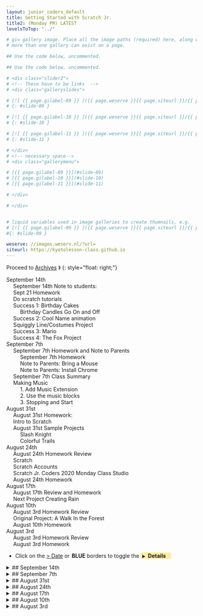 ```yaml
---
layout: junior_coders_default
title: Getting Started with Scratch Jr.
title2: (Monday PM) LATEST
levelsToTop: "../"

# gi= gallery image. Place all the image paths (required) here, along with an (optional) label (goes above the image)then paste the raw markdown in teh appropriate place.
# more than one gallery can exist on a page.

## Use the code below, uncommented.

## Use the code below, uncommented.

# <div class="slider2">
# <!-- These have to be links  -->
# <div class="galleryslides">

# [![ {{ page.gilabel-09 }} ]({{ page.weserve }}{{ page.siteurl }}/{{ page.dir }}{{ page.giurl-09 }}&w=477 )](./{{ page.giurl-09 }}){: target="_blank"}
# {: #slide-09 }

# [![ {{ page.gilabel-10 }} ]({{ page.weserve }}{{ page.siteurl }}/{{ page.dir }}{{ page.giurl-10 }}&w=477 )](./{{ page.giurl-10 }}){: target="_blank"}
# {: #slide-10 }

# [![ {{ page.gilabel-11 }} ]({{ page.weserve }}{{ page.siteurl }}/{{ page.dir }}{{ page.giurl-11 }}&w=477 )](./{{ page.giurl-11 }}){: target="_blank"}
# {: #slide-11 }

# </div>
# <!-- necessary space-->
# <div class="gallerymenu">

# [{{ page.gilabel-09 }}](#slide-09) 
# [{{ page.gilabel-10 }}](#slide-10)  
# [{{ page.gilabel-11 }}](#slide-11) 

# </div>

# </div>


# liquid variables used in image galleries to create thumnails, e.g.
# [![ {{ page.gilabel-09 }} ]({{ page.weserve }}{{ page.siteurl }}/{{ page.dir }}{{ page.giurl-09 }}&w=477 )](./{{ page.giurl-09 }}){: target="_blank"}
#{: #slide-09 }

weserve: //images.weserv.nl/?url=
siteurl: https://kyotolesson-class.github.io
---
```



 
Proceed to [Archives](./a_mon0500pm-Archives.html) 》 
{: style="float: right;"}
<br clear="both">

<div id="toc">

* [September 14th](#september-14th)
  * [September 14th Note to students:](#september-14th-note-to-students)
  * [Sept 21 Homework](#sept-21-homework)
  * [Do scratch tutorials](#do-scratch-tutorials)
  * [Success 1: Birthday Cakes](#success-1-birthday-cakes)
    * [Birthday Candles Go On and Off](#birthday-candles-go-on-and-off)
  * [Success 2: Cool Name animation](#success-2-cool-name-animation)
  * [Squiggly Line/Costumes Project](#squiggly-linecostumes-project)
  * [Success 3: Mario](#success-3-mario)
  * [Success 4: The Fox Project](#success-4-the-fox-project)
* [September 7th](#september-7th)
  * [September 7th Homework and Note to Parents](#september-7th-homework-and-note-to-parents)
    * [September 7th Homework](#september-7th-homework)
    * [Note to Parents: Bring a Mouse](#note-to-parents-bring-a-mouse)
    * [Note to Parents: Install Chrome](#note-to-parents-install-chrome)
  * [September 7th Class Summary](#september-7th-class-summary)
  * [Making Music](#making-music)
    * [1. Add Music Extension](#1-add-music-extension)
    * [2. Use the music blocks](#2-use-the-music-blocks)
    * [3. Stopping  and Start](#3-stopping-and-start)
* [August 31st](#august-31st)
  * [August 31st Homework:](#august-31st-homework)
  * [Intro to Scratch](#intro-to-scratch)
  * [August 31st Sample Projects](#august-31st-sample-projects)
    * [Slash Knight](#slash-knight)
    * [Colorful Trails](#colorful-trails)
* [August 24th](#august-24th)
  * [August 24th Homework Review](#august-24th-homework-review)
  * [Scratch](#scratch)
  * [Scratch Accounts](#scratch-accounts)
  * [Scratch Jr. Coders 2020 Monday Class Studio](#scratch-jr-coders-2020-monday-class-studio)
  * [August 24th Homework](#august-24th-homework)
* [August 17th](#august-17th)
  * [August 17th Review and Homework](#august-17th-review-and-homework)
  * [Next Project Creating Rain](#next-project-creating-rain)
* [August 10th](#august-10th)
  * [August 3rd Homework Review](#august-3rd-homework-review)
  * [Original Project: A Walk In the Forest](#original-project-a-walk-in-the-forest)
  * [August 10th Homework](#august-10th-homework)
* [August 3rd](#august-3rd)
  * [August 3rd Homework Review](#august-3rd-homework-review-1)
  * [August 3rd Homework](#august-3rd-homework)

</div>

* Click on the [> Date]() or <span style="color: var(--borderblue);  border-left: 9px solid var(--borderblue)!important;border-radius: 4px 4px; font-weight: bold; padding-left: 2px;">BLUE</span> borders to toggle the <span style="background-color:#ffeca0; border-left: 10px solid var(--borderblue) !important;border-radius: 4px 4px;"><b>  &nbsp;<span style="font-size: 70%">▶︎</span>&nbsp;&nbsp;Details&nbsp;&nbsp;&nbsp;&nbsp;</b></span>

<details>
<summary>## September 14th
</summary>

## September 14th


### September 14th Note to students: 

Today's class was a bit challenging. Everyone was very eager to explore new Scratch projects, but I understand and it was natural if you had the feeling that some things are a little hard still. Hang in there!! 

I really encourage you to try the tutorials before getting too far into your own big projects. Of course it is exciting that there are lots of fancy projects and games to make, but you have to walk before you can run. 

For me, the important thing is that everyone made a lot of progress individually in this class! You can be proud of what you did! These notes are to highlight and help you see the progress you made. 

Again, please try the tutorials!!! It really will help!

### Sept 21 Homework

The homework is to:

* Review the class notes
* Finish the Animate My Name Tutorial  
* Keep working you whatever projects you started

### Do scratch tutorials

I started the class by asking kids look at and copy the [animate a name tutorial](https://scratch.mit.edu/projects/editor/?tutorial=all) tutorial. Here is a slow video walkthrough:

{% include youtubelazy.html  videoID="8mcwvngI98U" %}


Most kids were very eager to start their own projects, so I had them work on the tutorial and went around the room to hear their ideas for their individual projects (as int he homework) before they started working on them.

### Success 1: Birthday Cakes

One success was making a birthday song/cake project. The project had two goals:

1. Making birthday candles light and unlight
2. Clicking dots to make the music stop and start

#### Birthday Candles Go On and Off

Small Dot sprites on the radio act as buttons. When you click the buttons, they turn the music on and off. 

![radio](https://i.imgur.com/q5NWd54.jpg)

The Cake sprite has 2 costumes.

![cake](https://i.imgur.com/a8WWROh.jpg)


The pink dot code makes the music play, and sends a message to the cake.  [](# "I corrected the student's project so the candles go out *after* the music plays."). The broadcast message block is just like the send message block in Scratch Jr., but more powerful.

![radio code](https://i.imgur.com/thdqNMT.jpg)

When the cake gets the message, it changes costume. This make it seems the candles are going out.

![radio code](https://i.imgur.com/ctYUBO0.jpg)

The red dot makes the music stop.

![radio code](https://i.imgur.com/IB9SwJh.jpg)

This is an excellent first project. Though you may have wanted to do more...it is a very good start. 

### Success 2: Cool Name animation

Letter sprites make the student's name appear sequentially. The key to this project is also using message blocks. On start, the letter sprites hide, wait, then each letter appears, waits, and tells the next to appear. 

![radio code](https://i.imgur.com/oF20zHM.jpg)

Continuing down the line, the sprites appear in sequence, 

![radio code](https://i.imgur.com/Ic1XIle.jpg)

ending in a cool pair of sunglasses (my favorite touch!). 

![radio code](https://i.imgur.com/295we4t.jpg)
![radio code](https://i.imgur.com/Zi1LNCL.jpg)

### Squiggly Line/Costumes Project

This emulated a more [advanced project](https://scratch.mit.edu/projects/425323424/). Because of this, it was a bit tough, but they made a good start by using the "next costume" trick to change through a series of costumes. 


{% include giphy.html link="https://media.giphy.com/media/Q5dlB0kBckYD20Rgfl/" %} 

If you look at the original project this is exactly what it is, except repeated many times. The original project has 104 costumes!!

{% include giphy.html link="https://media.giphy.com/media/WsSDxggvsefJRAKLL3/" %}{: width="30%" height="400px"} 

<iframe src="https://scratch.mit.edu/projects/418429641/embed" allowtransparency="true" width="485" height="402" frameborder="0" scrolling="no" allowfullscreen></iframe>


These two are both great projects, and worth continuing!!

### Success 3: Mario 

The king of all video games is of course Mario. Another student asked about how to make a character jump like Mario does. There is a simple way:

<pre class="blocks"><div class="scratchblocks"><svg version="1.1" width="173" height="102"><defs><filter id="bevelFilter" x0="-50%" y0="-50%" width="200%" height="200%"><feGaussianBlur result="blur-1" in="SourceAlpha" stdDeviation="1 1"></feGaussianBlur><feFlood result="flood-2" in="undefined" flood-color="#fff" flood-opacity="0.15"></feFlood><feOffset result="offset-3" in="blur-1" dx="1" dy="1"></feOffset><feComposite result="comp-4" operator="arithmetic" in="SourceAlpha" in2="offset-3" k2="1" k3="-1"></feComposite><feComposite result="comp-5" operator="in" in="flood-2" in2="comp-4"></feComposite><feFlood result="flood-6" in="undefined" flood-color="#000" flood-opacity="0.7"></feFlood><feOffset result="offset-7" in="blur-1" dx="-1" dy="-1"></feOffset><feComposite result="comp-8" operator="arithmetic" in="SourceAlpha" in2="offset-7" k2="1" k3="-1"></feComposite><feComposite result="comp-9" operator="in" in="flood-6" in2="comp-8"></feComposite><feMerge result="merge-10"><feMergeNode in="SourceGraphic"></feMergeNode><feMergeNode in="comp-5"></feMergeNode><feMergeNode in="comp-9"></feMergeNode></feMerge></filter><filter id="inputBevelFilter" x0="-50%" y0="-50%" width="200%" height="200%"><feGaussianBlur result="blur-1" in="SourceAlpha" stdDeviation="1 1"></feGaussianBlur><feFlood result="flood-2" in="undefined" flood-color="#fff" flood-opacity="0.15"></feFlood><feOffset result="offset-3" in="blur-1" dx="-1" dy="-1"></feOffset><feComposite result="comp-4" operator="arithmetic" in="SourceAlpha" in2="offset-3" k2="1" k3="-1"></feComposite><feComposite result="comp-5" operator="in" in="flood-2" in2="comp-4"></feComposite><feFlood result="flood-6" in="undefined" flood-color="#000" flood-opacity="0.7"></feFlood><feOffset result="offset-7" in="blur-1" dx="1" dy="1"></feOffset><feComposite result="comp-8" operator="arithmetic" in="SourceAlpha" in2="offset-7" k2="1" k3="-1"></feComposite><feComposite result="comp-9" operator="in" in="flood-6" in2="comp-8"></feComposite><feMerge result="merge-10"><feMergeNode in="SourceGraphic"></feMergeNode><feMergeNode in="comp-5"></feMergeNode><feMergeNode in="comp-9"></feMergeNode></feMerge></filter><filter id="inputDarkFilter" x0="-50%" y0="-50%" width="200%" height="200%"><feFlood result="flood-1" in="undefined" flood-color="#000" flood-opacity="0.2"></feFlood><feComposite result="comp-2" operator="in" in="flood-1" in2="SourceAlpha"></feComposite><feMerge result="merge-3"><feMergeNode in="SourceGraphic"></feMergeNode><feMergeNode in="comp-2"></feMergeNode></feMerge></filter><path d="M1.504 21L0 19.493 4.567 0h1.948l-.5 2.418s1.002-.502 3.006 0c2.006.503 3.008 2.01 6.517 2.01 3.508 0 4.463-.545 4.463-.545l-.823 9.892s-2.137 1.005-5.144.696c-3.007-.307-3.007-2.007-6.014-2.51-3.008-.502-4.512.503-4.512.503L1.504 21z" fill="#3f8d15" id="greenFlag"></path><path d="M6.724 0C3.01 0 0 2.91 0 6.5c0 2.316 1.253 4.35 3.14 5.5H5.17v-1.256C3.364 10.126 2.07 8.46 2.07 6.5 2.07 4.015 4.152 2 6.723 2c1.14 0 2.184.396 2.993 1.053L8.31 4.13c-.45.344-.398.826.11 1.08L15 8.5 13.858.992c-.083-.547-.514-.714-.963-.37l-1.532 1.172A6.825 6.825 0 0 0 6.723 0z" fill="#fff" id="turnRight"></path><path d="M3.637 1.794A6.825 6.825 0 0 1 8.277 0C11.99 0 15 2.91 15 6.5c0 2.316-1.253 4.35-3.14 5.5H9.83v-1.256c1.808-.618 3.103-2.285 3.103-4.244 0-2.485-2.083-4.5-4.654-4.5-1.14 0-2.184.396-2.993 1.053L6.69 4.13c.45.344.398.826-.11 1.08L0 8.5 1.142.992c.083-.547.514-.714.963-.37l1.532 1.172z" fill="#fff" id="turnLeft"></path><path d="M0 0L4 4L0 8Z" fill="#111" id="addInput"></path><path d="M4 0L4 8L0 4Z" fill="#111" id="delInput"></path><g id="loopArrow"><path d="M8 0l2 -2l0 -3l3 0l-4 -5l-4 5l3 0l0 3l-8 0l0 2" fill="#000" opacity="0.3"></path><path d="M8 0l2 -2l0 -3l3 0l-4 -5l-4 5l3 0l0 3l-8 0l0 2" fill="#fff" opacity="0.9" transform="translate(-1 -1)"></path></g></defs><g><g transform="translate(0 0)"><g transform="translate(2 0)"><path d="M 0 12 L 0 12 A 80 80 0 0 1 80 10 L 166 10 L 169 13 L 169 30 L 166 33 L 27 33 L 24 36 L 16 36 L 13 33 L 3 33 L 0 30 Z" class="sb-events sb-bevel"></path><text x="0" y="10" class="sb-label " transform="translate(6 16)">when</text><g transform="translate(38 15)"><g width="58" height="14" class="sb-input sb-input-dropdown"><rect x="0" y="0" width="58" height="14" class="sb-events sb-darker"></rect></g><text x="0" y="10" class="sb-label sb-literal-dropdown" transform="translate(4 0)">up arrow</text><polygon points="7 0 3.5 4 0 0" fill="#000" opacity="0.6" transform="translate(48 5)"></polygon></g><text x="0" y="10" class="sb-label " transform="translate(100 16)">key</text><text x="0" y="10" class="sb-label " transform="translate(122 16)">pressed</text></g><g transform="translate(2 33)"><path d="M 0 3 L 3 0 L 13 0 L 16 3 L 24 3 L 27 0 L 93 0 L 96 3 L 96 19 L 93 22 L 27 22 L 24 25 L 16 25 L 13 22 L 3 22 L 0 19 Z" class="sb-motion sb-bevel"></path><text x="0" y="10" class="sb-label " transform="translate(6 5)">change</text><text x="0" y="10" class="sb-label " transform="translate(47 5)">y</text><text x="0" y="10" class="sb-label " transform="translate(57 5)">by</text><g transform="translate(73 4)"><rect x="0" y="0" width="17" height="14" class="sb-input sb-input-string"></rect><text x="0" y="10" class="sb-label sb-literal-string" transform="translate(4 0)">10</text></g></g><g transform="translate(2 55)"><path d="M 0 3 L 3 0 L 13 0 L 16 3 L 24 3 L 27 0 L 77 0 L 80 3 L 80 19 L 77 22 L 27 22 L 24 25 L 16 25 L 13 22 L 3 22 L 0 19 Z" class="sb-control sb-bevel"></path><text x="0" y="10" class="sb-label " transform="translate(6 5)">wait</text><g transform="translate(32 4)"><path d="M 6.5 0 L 8.5 0 A 6.5 6.5 0 0 1 8.5 13 L 6.5 13 A 6.5 6.5 0 0 1 6.5 0 Z" class="sb-input sb-input-number"></path><text x="0" y="10" class="sb-label sb-literal-number" transform="translate(5 0)">1</text></g><text x="0" y="10" class="sb-label " transform="translate(51 5)">secs</text></g><g transform="translate(2 77)"><path d="M 0 3 L 3 0 L 13 0 L 16 3 L 24 3 L 27 0 L 99 0 L 102 3 L 102 19 L 99 22 L 27 22 L 24 25 L 16 25 L 13 22 L 3 22 L 0 19 Z" class="sb-motion sb-bevel"></path><text x="0" y="10" class="sb-label " transform="translate(6 5)">change</text><text x="0" y="10" class="sb-label " transform="translate(47 5)">y</text><text x="0" y="10" class="sb-label " transform="translate(57 5)">by</text><g transform="translate(73 4)"><rect x="0" y="0" width="23" height="14" class="sb-input sb-input-string"></rect><text x="0" y="10" class="sb-label sb-literal-string" transform="translate(4 0)">-10</text></g></g></g></g></svg></div></pre>

Of course there are more complicated ways that include moving forwards and gravity and other things, but as a beginning, this is a start.

Another important element of a Mario game is how to move the background. Using series of costumes this can look very smooth, but it takes a while to understand [how to do it](https://scratch.mit.edu/projects/76150/).

<iframe src="https://scratch.mit.edu/projects/76150/embed" allowtransparency="true" width="485" height="402" frameborder="0" scrolling="no" allowfullscreen></iframe>


### Success 4: The Fox Project

The Animate My Name tutorial seems very simple, it has a lot fo room for development. One student patiently followed the tutorial to create an alphabet beatbox. They added a background and the letters FOX. Pressing the letter F made music play, and the other letters changed color when touched.

![play music](https://i.imgur.com/dXcq0qC.jpg)

![change color](https://i.imgur.com/6Lb1kuh.jpg)

We had a lot of fun dancing to the music!!!

This project has room for development. For example, the colors of the characters could change when the music changes. That would be very flashy. The limit is your imagination.

</details>


<details>
<summary>## September 7th
</summary>

## September 7th

### September 7th Homework and Note to Parents

#### September 7th Homework

1. *On paper* (**NOT IN SCRATCH**) make a plan for a project you want to do in Scratch. 
  For example:
   1. What is the goal of the game/project? How do you succeed? What are the challenges? What is the story?
   2. What are the actions that players can take using the mouse and keyboard? 
   3. What sprites are there? Who are the actors and what are the objects you need?
   4. What backdrops do you need? What are the settings (places) where things happen?
2. (Optional) If you want to work in scratch, make improvements to the Colorful Trails Project. Show me what you can do! Do your best to figure out on your own things such as how to:
   1. Add buttons that do things
   2. Add music and sounds
   3. Add additional movements
   4. Add/Change costumes and backdrops.
   5. Create a second screen?
3. (Optional) There were lots of new ideas last week. It would be a good idea to review (at least the pictures of) what we did in class (below). Can you do everything we covered (see below)? 

#### Note to Parents: Bring a Mouse
Some children struggled using touchpads. I recommend having children **bring a computer mouse** to class.

#### Note to Parents: Install Chrome
Students are using different browsers. To avoid confusion we are wondering, if possible, if parents could **install Chrome** on their child's computer. Here is the [download link](https://support.google.com/chrome/answer/95346). 



### September 7th Class Summary

Today I began with a rough overview of Scratch:

We covered, briefly, how to:
* add a costume to the background and sprites
* save and import a photo.
* make sprites speak
* add music extension
* press a key (`b`) to [change the background](https://i.imgur.com/u2PdPmu.jpg)
![change the background](https://i.imgur.com/u2PdPmu.jpg)
* press a key (`s`) to [play sounds](https://i.imgur.com/K0QXkIn.jpg)
![play sounds](https://i.imgur.com/K0QXkIn.jpg)
* Say words [in different languages and accents](https://i.imgur.com/6dUphu8.jpg)
![in different languages and accents](https://i.imgur.com/6dUphu8.jpg)

A lot of new information, so we will go over all this again as the class continues.

### Making Music 
*Note that sounds and music are different for scratch. Sounds are recorded, music is played.*
#### 1. Add Music Extension
To make music using instruments you have to add [music extension](https://media.giphy.com/media/QTmDHXHASop0qWUDFn/giphy.gif)

{% include giphy.html link="https://media.giphy.com/media/QTmDHXHASop0qWUDFn/" %} 

#### 2. Use the music blocks
Then music blocks appear at the bottom of the block section and you can use them just like the sound blocks:

![play music](https://i.imgur.com/44g6H5Y.jpg)


* remember, the music blocks and the sound blocks are different!!

#### 3. Stopping  and Start
The question "how to make the music stop" came up. One "quick" way to make the music stop is to set volume to zero by [pressing a key](https://i.imgur.com/LkwBOiN.jpg):

![stop music by setting volume to 0%](https://i.imgur.com/LkwBOiN.jpg) 

This doesn't work too well. To do it properly though is a bit difficult!!!! It requires the "[forever repeat until costume trick](https://i.imgur.com/2FneO4Y.jpg)".

![stop music forever repeat until costume trick](https://i.imgur.com/2FneO4Y.jpg)

I will explain this in a future class!



</details>
 

<details>
<summary>## August 31st
</summary>

## August 31st


### August 31st Homework:

The homework is to look inside the Colorful Trails Project (see below) and think about:

1. How could we make Colorful Trails more interesting? (e.g. make it slower, add music, etc.)
2. How could we add more characters and backgrounds
3. How to make it so if I press "c" it clears the board.

Here is my [example remix](https://scratch.mit.edu/projects/421636996/). Loot at how I:

* changed the costumes to letters to spell out my name
* added music 
* added buttons to stop and go:

<iframe src="https://scratch.mit.edu/projects/421636996/embed" allowtransparency="true"  width="485" height="485" frameborder="0" scrolling="no" allowfullscreen></iframe>


### Intro to Scratch 

Today I gave a basic outline of the scratch website. I explained how to: 

* Find your User ID, Stuff, and mailbox

You can see in the picture below how to get **your profile** page, **your stuff** page, **account settings**, and how to **sign out**. The folder icon (With the orange S) also goes to **your stuff**.


![folder in the upper right](https://i.imgur.com/vN7VHRa.jpg)


* Find the [Jr. Coders 2020 Monday Class Studio](https://scratch.mit.edu/studios/27394220/) 


On your profile page is a section called "Studios I'm Following". I have  added the  [Jr. Coders Monday studio](https://scratch.mit.edu/studios/27394220/) is where I will occasionally post assignments and other items for the class. 

![profile ](https://i.imgur.com/lFK8l6t.jpg)


* Go to My Stuff

The **my stuff** page is where your projects and studios are found. You can see buttons (top right) for creating **new projects**, **new studios**.

![](https://i.imgur.com/ThRgNql.jpg)

* Remix, add to studio, favorite, see inside

From project pages you can:

1. Remix: Make your own copy of a project so you can edit it
2. Add a project to a studio, which is a way of collecting projects you like.
3. Favorite: This is another way to collect projects. This also appears on the **your stuff** page. 
4. See inside: This allows you to look at the code inside a project.
5. Run the project: Click one of the green flags.
6. Stop a project: click the red stop sign.
![project page](https://i.imgur.com/B5ySkDH.jpg)


### August 31st Sample Projects 

#### Slash Knight 
We opened some sample projects. [Slash Knight](https://scratch.mit.edu/projects/419503825/) was especially popular.

<iframe src="https://scratch.mit.edu/projects/419503825/embed" allowtransparency="true"  width="485" height="485" frameborder="0" scrolling="no" allowfullscreen></iframe>

#### Colorful Trails
Another popular project was the [Colorful Trails Project](https://scratch.mit.edu/projects/10001052/).

<iframe src="https://scratch.mit.edu/projects/10001052/embed" allowtransparency="true"  width="485" height="485" frameborder="0" scrolling="no" allowfullscreen></iframe>


Kids made a remix of it, and we did a preliminary review of how to:

* create new backgrounds and characters 
* save our projects and the 
* different blocks 
  
without going into too much detail. 

</details>


<details>
<summary>## August 24th 
</summary>

## August 24th 


### August 24th Homework Review 

We did a brief review of what kids had been working on for the week based on the Walk Though the Forest project. I had planned to work on the Creating Rain Project (as I said last week), I told students that we might transition to using Scratch. The kids were very excited to see what it was like, so that became the focus of the day. 

### Scratch

Scratch is web based. We visited [the scratch website](http://scratch.mit.edu) and by pressing the "Create" button students could start exploring. Kids were very interested in choosing sprites: 

![choosing](https://i.imgur.com/ImoUoyE.jpg){: target="_blank_"}

and editing sprites: 

![editing](https://i.imgur.com/NpAvJPh.jpg){: target="_blank_"}

### Scratch Accounts

To make it easier to manage the student accounts I have created accounts and passwords for each student. These will be send to each student separately. Once you have your login information, [login to the scratch website](http://scratch.mit.edu){: target="_blank_"} using the id and password. 

### Scratch Jr. Coders 2020 Monday Class Studio

Scratch lets you group related projects into Studios. I have created a studio just for the Jr. Coders 2020 Monday Class. For the student accounts I have set them to ["follow" this studio](https://scratch.mit.edu/studios/27394220/){: target="_blank_"}. 

Inside the studio you can see [my Sample Shared Project](https://scratch.mit.edu/projects/420090077/){: target="_blank_"}. We will look at this more closely next class, but here you can see how it looks:

<iframe src="https://scratch.mit.edu/projects/420090077/embed" allowtransparency="true" width="485" height="485" frameborder="0" scrolling="no" allowfullscreen></iframe>


### August 24th Homework 

For the next few weeks we will do a combination of finishing Scratch Jr. and Starting Scratch. The homework is to:

* Finish any Scratch Jr. projects you are working on
* Visit and/or Log into Scratch and start exploring and playing. 

</details>

<details>
<summary>## August 17th 
</summary>

## August 17th 

### August 17th Review and Homework 

There were only 2 kids today, so we just continued to work on the Walk throught the forest project. The main idea of the project is that the character just continues to walk along on one screen and things come along and happen to him. The extended video below shows what I mean. See how the poison rain comes and he is touched by it. Some ideas of what could happen next:

* A mountain comes and he has to climb it.
* A fairy comes and offers him a glass of water.
* Many flies come and chase him out of the screen into another screen, or into a river.

Add your own!! 


{% include niceimage-galleryNoTableweserveGifsNoLink.html folder="/images/2020-08-17/" %}

### Next Project Creating Rain

Once we finish this project we will learn how to make rain.

{% include youtubelazy.html  videoID="0wJYLXfESJ4" %}

</details>

<details>
<summary>## August 10th 
</summary>

## August 10th

### August 3rd Homework Review

As usual, we review the homework. The main goal of the project was to show how to create the illusion of movement using moving characters and screen transitions. 

### Original Project: A Walk In the Forest 
I created the A Walk In the Forest Project to help reinforce that idea. The project creates the illusion of continuous motion by having characters moving continuously behind a fixed character. I showed the students the project and their first challenge was to recreate the project. They had to discover:

* Adding 3 grass elements to the bottom of the screen and having them move right continuously makes it look like the cat is moving.
* Adding several trees also moving makes it look like he is walking in a forest. 

The next stage was making it look like he is coming out of the forest:

* The trees run through a few 20 step loops, one loop for each time across the screen.
* At the end, each tree has to move just the right amount to get to the left edge of the screen before disappearing.
* This takes a little math. They have to find the starting position of each tree, and add just that amount to the motion, then disappear.

{% include niceimage-galleryNoTableweserveGifsNoLink.html folder="/images/2020-08-10/" %}


### August 10th Homework
The homework is to now make the cat move onto a new environment, such as having rain appear (you can just see it start to happen in the image above), or animals flying. How can you make these appear at just the right moment, and make it seems like the cat is walking through them? Good luck!

Here is a full example. Notice how the clouds appear. For example, another character might appear from the right, and the two characters might fight in the center, then the character could move on. 

{% include niceimage-galleryNoTableweserveGifsNoLink.html folder="/images/2020-08-17/" %}


</details>

<details>
<summary>## August 3rd
</summary>

##  August 3rd 

### August 3rd Homework Review 


We reviewed Flying Project Homework. Some kids used the same background, but some chose a night scene or other scene. Most kids were able to create the first screen with ease, so we moved on to how to create the cool "rising into the sky" effect. 

First we tried it with the kids just looking at the result and trying to code it without any help. Then I helped overcome problems, and gave suggestions on how to improve it.

The transition involves several steps:

1. The [P1 Pilot](#imagegallery2-Y2R13Flying-P1_Pilot) is touched and he rises to the top of the screen and disappears. 

2. The second screen appears. the [P2 Pilot](#imagegallery2-Y2R13Flying-P2_Pilot)  is flying up in the air though the tops of the [P2 Trees](#imagegallery2-Y2R13Flying-P2_Tree3).

3. The key is that this background screen is the *visual continuation* of the screen below it. This creates the effect of rising into the sky.

4. To make the effect clearer, the top of the trees in screen one (these are part of the background) are added to the bottom of screen two (these are characters). 

5. When we get to screen 2, these [P2 Trees4](#imagegallery2-Y2R13Flying-P2_Tree4) go down, making it look like we are rising into the sky above the trees.

6. The effect is better when the trees go down slowly, and disappear at different times. 

7. We spent a lot of time figuring out how to draw [P2 Clouds2](#imagegallery2-Y2R13Flying-P2_Cloud2)   using circles. I didn't quite finish this but explained the basic idea. Drawing a circle with a border covered by a circle without creates the cloud shape in the project.

8. I also discussed how to make small stars by drawing a small line with just two dots and bringing the dots just over each other. This was used by one of the students who was using a night background.

9. You can see how the effect is created in the gallery below.


{% include niceimage-galleryNoTableweserveGifsNoLink.html folder="/scratchProjects/Y2R13Flying/" %}

### August 3rd Homework

Now that we know how to make the "rising up" effect, you can finish making the Flying Project. That is the homework. Can you make the the plane fly up in screens 1, 2, 3, and then back down using screens 3, 4, 1?

* Next class: We work on using the same effect in other ways.



</details>





<!-- <div class="bottomSpacer">

</div> -->